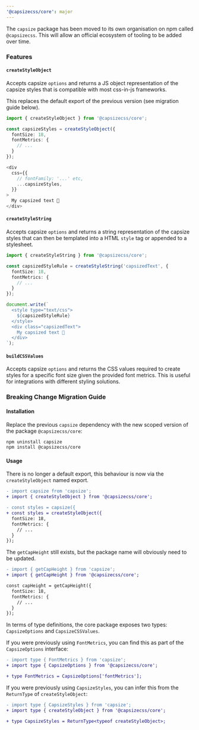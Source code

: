 ```yaml
---
'@capsizecss/core': major
---
```


The `capsize` package has been moved to its own organisation on npm called `@capsizecss`. This will allow an official ecosystem of tooling to be added over time.

### Features

#### `createStyleObject`

Accepts capsize `options` and returns a JS object representation of the capsize styles that is compatible with most css-in-js frameworks.

This replaces the default export of the previous version (see migration guide below).

```ts
import { createStyleObject } from '@capsizecss/core';

const capsizeStyles = createStyleObject({
  fontSize: 18,
  fontMetrics: {
    // ...
  }
});

<div
  css={{
    // fontFamily: '...' etc,
    ...capsizeStyles,
  }}
>
  My capsized text 🛶
</div>
```

#### `createStyleString`

Accepts capsize `options` and returns a string representation of the capsize styles that can then be templated into a HTML `style` tag or appended to a stylesheet.

```ts
import { createStyleString } from '@capsizecss/core';

const capsizedStyleRule = createStyleString('capsizedText', {
  fontSize: 18,
  fontMetrics: {
    // ...
  }
});

document.write(`
  <style type="text/css">
    ${capsizedStyleRule}
  </style>
  <div class="capsizedText">
    My capsized text 🛶
  </div>
`);
```

#### `buildCSSValues`

Accepts capsize `options` and returns the CSS values required to create styles for a specific font size given the provided font metrics. This is useful for integrations with different styling solutions.

### Breaking Change Migration Guide

#### Installation

Replace the previous `capsize` dependency with the new scoped version of the package `@capsizecss/core`:

```bash
npm uninstall capsize
npm install @capsizecss/core
```

#### Usage

There is no longer a default export, this behaviour is now via the `createStyleObject` named export.

```diff
- import capsize from 'capsize';
+ import { createStyleObject } from '@capsizecss/core';

- const styles = capsize({
+ const styles = createStyleObject({
  fontSize: 18,
  fontMetrics: {
    // ...
  }
});
```

The `getCapHeight` still exists, but the package name will obviously need to be updated.

```diff
- import { getCapHeight } from 'capsize';
+ import { getCapHeight } from '@capsizecss/core';

const capHeight = getCapHeight({
  fontSize: 18,
  fontMetrics: {
    // ...
  }
});
```

In terms of type definitions, the core package exposes two types: `CapsizeOptions` and `CapsizeCSSValues`.

If you were previously using `FontMetrics`, you can find this as part of the `CapsizeOptions` interface:

```diff
- import type { FontMetrics } from 'capsize';
+ import type { CapsizeOptions } from '@capsizecss/core';

+ type FontMetrics = CapsizeOptions['fontMetrics'];
```

If you were previously using `CapsizeStyles`, you can infer this from the `ReturnType` of `createStyleObject`:

```diff
- import type { CapsizeStyles } from 'capsize';
+ import type { createStyleObject } from '@capsizecss/core';

+ type CapsizeStyles = ReturnType<typeof createStyleObject>;
```
